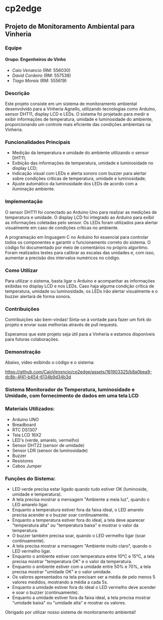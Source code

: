 # cp2edge

## Projeto de Monitoramento Ambiental para Vinheria

### Equipe

#### Grupo: Engenheiros do Vinho

- *Caio Venancio* (RM: 556030)
- *David Cordeiro* (RM: 557538)
- *Tiago Morais* (RM: 555619)


### Descrição

Este projeto consiste em um sistema de monitoramento ambiental desenvolvido para a Vinheria Agnello, utilizando tecnologias como Arduino, sensor DHT11, display LCD e LEDs. O sistema foi projetado para medir e exibir informações de temperatura, umidade e luminosidade do ambiente, proporcionando um controle mais eficiente das condições ambientais na Vinheria.

### Funcionalidades Principais

- Medição da temperatura e umidade do ambiente utilizando o sensor DHT11;
- Exibição das informações de temperatura, umidade e luminosidade no display LCD;
- Indicação visual com LEDs e alerta sonoro com buzzer para alertar sobre condições críticas de temperatura, umidade e luminosidade;
- Ajuste automático da luminosidade dos LEDs de acordo com a iluminação ambiente.

### Implementação

O sensor DHT11 foi conectado ao Arduino Uno para realizar as medições de temperatura e umidade. O display LCD foi integrado ao Arduino para exibir as informações coletadas pelo sensor. Os LEDs foram utilizados para alertar visualmente em caso de condições críticas no ambiente.

A programação em linguagem C no Arduino foi essencial para controlar todos os componentes e garantir o funcionamento correto do sistema. O código foi documentado por meio de comentários no próprio algoritmo. Foram realizados testes para calibrar as escalas das unidades e, com isso, aumentar a precisão dos intervalos numéricos no código.

### Como Utilizar

Para utilizar o sistema, basta ligar o Arduino e acompanhar as informações exibidas no display LCD e nos LEDs. Caso haja alguma condição crítica de temperatura, umidade ou luminosidade, os LEDs irão alertar visualmente e o buzzer alertará de forma sonora.

### Contribuições

Contribuições são bem-vindas! Sinta-se à vontade para fazer um fork do projeto e enviar suas melhorias através de pull requests.

Esperamos que este projeto seja útil para a Vinheria e estamos disponíveis para futuras colaborações.

### Demonstração

Abaixo, vídeo exibindo o código e o sistema:

https://github.com/CaioVenxncio/cp2edge/assets/161903325/b8a0bea9-dc8b-4f41-b454-6134b9d34b3d

### Sistema Monitorador de Temperatura, luminosidade e Umidade, com fornecimento de dados em uma tela LCD

### Materiais Utilizados:

- Arduino UNO
- Breadboard
- RTC DS1307
- Tela LCD 16X2
- LED's (verde, amarelo, vermelho)
- Sensor DHT22 (sensor de umidade)
- Sensor LDR (sensor de luminosidade)
- Buzzer
- Resistores
- Cabos Jumper

### Funções do Sistema:

- LED verde precisa estar ligado quando tudo estiver OK (luminoside, umidade e temperatura).
- A tela precisa mostrar a mensagem "Ambiente a meia luz", quando o LED amarelo ligar.
- Enquanto a temperatura estiver fora da faixa ideal, o LED amarelo precisa acender e o buzzer soar continuamente. 
- Enquanto a temperatura estiver fora do ideal, a tela deve aparecer "temperatura alta" ou "temperatura baixa" e mostrar o valor da temperatura.
- O buzzer também precisa soar, quando o LED vermelho ligar (soar continuamente).
- A tela precisa mostrar a mensagem "Ambiente muito claro", quando o LED vermelho ligar.
- Enquanto o ambiente estiver com temperatura entre 10°C e 15°C, a tela precisa mostrar "temperatura OK" e o valor da temperatura.
- Enquanto o ambiente estiver com a umidade entre 50% e 70%, a tela precisa mostrar "umidade OK" e o valor umidade.
- Os valores apresentados na tela precisam ser a média de pelo menos 5 valores medidos, mostrando a média a cada 5s.
- Enquanto a umidade estiver fora do ideal o LED vermelho deve acender e soar o buzzer (continuamente).
- Enquanto a umidade estiver fora da faixa ideal, a tela precisa mostrar "umidade baixa" ou "umidade alta" e mostrar os valores.






Obrigado por utilizar nosso sistema de monitoramento ambiental!


